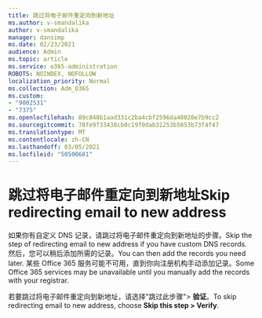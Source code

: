 ```yaml
---
title: 跳过将电子邮件重定向到新地址
ms.author: v-smandalika
author: v-smandalika
manager: dansimp
ms.date: 02/23/2021
audience: Admin
ms.topic: article
ms.service: o365-administration
ROBOTS: NOINDEX, NOFOLLOW
localization_priority: Normal
ms.collection: Adm_O365
ms.custom:
- "9002531"
- "7375"
ms.openlocfilehash: 89c848b1aad331c2ba4cbf2596da48020e7b9cc2
ms.sourcegitcommit: 78fe9f33438cb0c19f0dab31253b5853b73f4f47
ms.translationtype: MT
ms.contentlocale: zh-CN
ms.lasthandoff: 03/05/2021
ms.locfileid: "50500681"
---
```

# <a name="skip-redirecting-email-to-new-address"></a><span data-ttu-id="b578d-102">跳过将电子邮件重定向到新地址</span><span class="sxs-lookup"><span data-stu-id="b578d-102">Skip redirecting email to new address</span></span>

<span data-ttu-id="b578d-103">如果你有自定义 DNS 记录，请跳过将电子邮件重定向到新地址的步骤。</span><span class="sxs-lookup"><span data-stu-id="b578d-103">Skip the step of redirecting email to new address if you have custom DNS records.</span></span> <span data-ttu-id="b578d-104">然后，您可以稍后添加所需的记录。</span><span class="sxs-lookup"><span data-stu-id="b578d-104">You can then add the records you need later.</span></span> <span data-ttu-id="b578d-105">某些 Office 365 服务可能不可用，直到你向注册机构手动添加记录。</span><span class="sxs-lookup"><span data-stu-id="b578d-105">Some Office 365 services may be unavailable until you manually add the records with your registrar.</span></span>

<span data-ttu-id="b578d-106">若要跳过将电子邮件重定向到新地址，请选择"跳过此步骤"> **验证**。</span><span class="sxs-lookup"><span data-stu-id="b578d-106">To skip redirecting email to new address, choose **Skip this step > Verify**.</span></span>